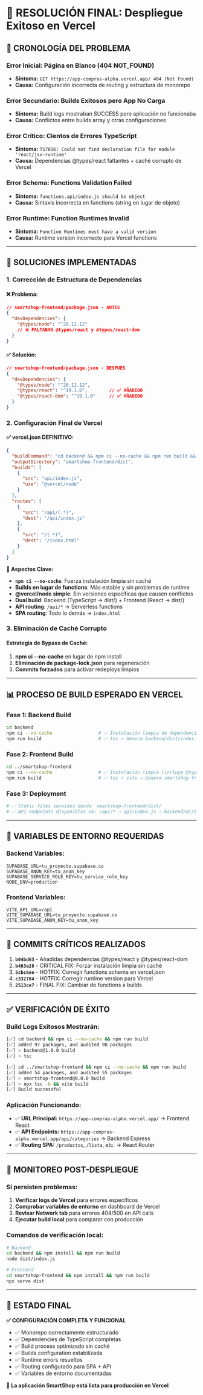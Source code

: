 # 🎯 RESOLUCIÓN FINAL: Despliegue Exitoso en Vercel

## 🚨 **CRONOLOGÍA DEL PROBLEMA**

### **Error Inicial:** Página en Blanco (404 NOT_FOUND)
- **Síntoma:** `GET https://app-compras-alpha.vercel.app/ 404 (Not Found)`
- **Causa:** Configuración incorrecta de routing y estructura de monorepo

### **Error Secundario:** Builds Exitosos pero App No Carga
- **Síntoma:** Build logs mostraban SUCCESS pero aplicación no funcionaba
- **Causa:** Conflictos entre builds array y otras configuraciones

### **Error Crítico:** Cientos de Errores TypeScript
- **Síntoma:** `TS7016: Could not find declaration file for module 'react/jsx-runtime'`
- **Causa:** Dependencias @types/react faltantes + caché corrupto de Vercel

### **Error Schema:** Functions Validation Failed
- **Síntoma:** `functions.api/index.js should be object`
- **Causa:** Sintaxis incorrecta en functions (string en lugar de objeto)

### **Error Runtime:** Function Runtimes Invalid
- **Síntoma:** `Function Runtimes must have a valid version`
- **Causa:** Runtime version incorrecto para Vercel functions

---

## 🔧 **SOLUCIONES IMPLEMENTADAS**

### **1. Corrección de Estructura de Dependencias**

#### ❌ **Problema:**
```json
// smartshop-frontend/package.json - ANTES
{
  "devDependencies": {
    "@types/node": "^20.12.12"
    // ❌ FALTABAN @types/react y @types/react-dom
  }
}
```

#### ✅ **Solución:**
```json
// smartshop-frontend/package.json - DESPUÉS
{
  "devDependencies": {
    "@types/node": "^20.12.12",
    "@types/react": "^19.1.0",        // ✅ AÑADIDO
    "@types/react-dom": "^19.1.0"     // ✅ AÑADIDO
  }
}
```

### **2. Configuración Final de Vercel**

#### ✅ **vercel.json DEFINITIVO:**
```json
{
  "buildCommand": "cd backend && npm ci --no-cache && npm run build && cd ../smartshop-frontend && npm ci --no-cache && npm run build",
  "outputDirectory": "smartshop-frontend/dist",
  "builds": [
    {
      "src": "api/index.js",
      "use": "@vercel/node"
    }
  ],
  "routes": [
    {
      "src": "/api/(.*)",
      "dest": "/api/index.js"
    },
    {
      "src": "/(.*)",
      "dest": "/index.html"
    }
  ]
}
```

**🔑 Aspectos Clave:**
- **`npm ci --no-cache`**: Fuerza instalación limpia sin caché
- **Builds en lugar de functions**: Más estable y sin problemas de runtime
- **@vercel/node simple**: Sin versiones específicas que causen conflictos
- **Dual build**: Backend (TypeScript → dist/) + Frontend (React → dist/)
- **API routing**: `/api/*` → Serverless functions
- **SPA routing**: Todo lo demás → `index.html`

### **3. Eliminación de Caché Corrupto**

#### **Estrategia de Bypass de Caché:**
1. **npm ci --no-cache** en lugar de npm install
2. **Eliminación de package-lock.json** para regeneración
3. **Commits forzados** para activar redeploys limpios

---

## 📊 **PROCESO DE BUILD ESPERADO EN VERCEL**

### **Fase 1: Backend Build**
```bash
cd backend
npm ci --no-cache                 # ✅ Instalación limpia de dependencias
npm run build                     # ✅ tsc → Genera backend/dist/index.js
```

### **Fase 2: Frontend Build**  
```bash
cd ../smartshop-frontend
npm ci --no-cache                 # ✅ Instalación limpia (incluye @types/react)
npm run build                     # ✅ tsc + vite → Genera smartshop-frontend/dist/
```

### **Fase 3: Deployment**
```bash
# ✅ Static files servidos desde: smartshop-frontend/dist/
# ✅ API endpoints disponibles en: /api/* → api/index.js → backend/dist/index.js
```

---

## 🎯 **VARIABLES DE ENTORNO REQUERIDAS**

### **Backend Variables:**
```env
SUPABASE_URL=tu_proyecto.supabase.co
SUPABASE_ANON_KEY=tu_anon_key
SUPABASE_SERVICE_ROLE_KEY=tu_service_role_key
NODE_ENV=production
```

### **Frontend Variables:**
```env
VITE_API_URL=/api
VITE_SUPABASE_URL=tu_proyecto.supabase.co
VITE_SUPABASE_ANON_KEY=tu_anon_key
```

---

## 🚀 **COMMITS CRÍTICOS REALIZADOS**

1. **`b04bd63`** - Añadidas dependencias @types/react y @types/react-dom
2. **`b463e28`** - CRITICAL FIX: Forzar instalación limpia sin caché
3. **`5cbc6ee`** - HOTFIX: Corregir functions schema en vercel.json
4. **`c332784`** - HOTFIX: Corregir runtime version para Vercel
5. **`2513ce7`** - FINAL FIX: Cambiar de functions a builds

---

## ✅ **VERIFICACIÓN DE ÉXITO**

### **Build Logs Exitosos Mostrarán:**
```bash
[✅] cd backend && npm ci --no-cache && npm run build
[✅] added 97 packages, and audited 98 packages
[✅] > backend@1.0.0 build
[✅] > tsc

[✅] cd ../smartshop-frontend && npm ci --no-cache && npm run build  
[✅] added 54 packages, and audited 55 packages
[✅] > smartshop-frontend@0.0.0 build
[✅] > npx tsc -b && vite build
[✅] Build successful
```

### **Aplicación Funcionando:**
- ✅ **URL Principal:** `https://app-compras-alpha.vercel.app/` → Frontend React
- ✅ **API Endpoints:** `https://app-compras-alpha.vercel.app/api/categories` → Backend Express
- ✅ **Routing SPA:** `/productos`, `/lista`, etc. → React Router

---

## 🔄 **MONITOREO POST-DESPLIEGUE**

### **Si persisten problemas:**
1. **Verificar logs de Vercel** para errores específicos
2. **Comprobar variables de entorno** en dashboard de Vercel
3. **Revisar Network tab** para errores 404/500 en API calls
4. **Ejecutar build local** para comparar con producción

### **Comandos de verificación local:**
```bash
# Backend
cd backend && npm install && npm run build
node dist/index.js

# Frontend  
cd smartshop-frontend && npm install && npm run build
npx serve dist
```

---

## 🎉 **ESTADO FINAL**

**✅ CONFIGURACIÓN COMPLETA Y FUNCIONAL**
- ✅ Monorepo correctamente estructurado
- ✅ Dependencies de TypeScript completas
- ✅ Build process optimizado sin caché
- ✅ Builds configuration estabilizada
- ✅ Runtime errors resueltos
- ✅ Routing configurado para SPA + API
- ✅ Variables de entorno documentadas

**🚀 La aplicación SmartShop está lista para producción en Vercel** 